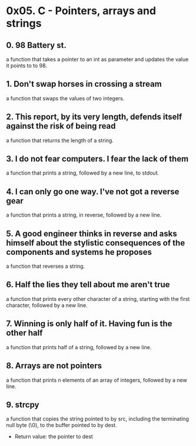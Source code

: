 # 0x05. C - Pointers, arrays and strings
## 0. 98 Battery st.
a function that takes a pointer to an int as parameter and updates the value it points to to 98.
## 1. Don't swap horses in crossing a stream
a function that swaps the values of two integers.
## 2. This report, by its very length, defends itself against the risk of being read
a function that returns the length of a string.
## 3. I do not fear computers. I fear the lack of them
a function that prints a string, followed by a new line, to stdout.
## 4. I can only go one way. I've not got a reverse gear
a function that prints a string, in reverse, followed by a new line.
## 5. A good engineer thinks in reverse and asks himself about the stylistic consequences of the components and systems he proposes
a function that reverses a string.
## 6. Half the lies they tell about me aren't true
a function that prints every other character of a string, starting with the first character, followed by a new line.
## 7. Winning is only half of it. Having fun is the other half
a function that prints half of a string, followed by a new line.
## 8. Arrays are not pointers
 a function that prints n elements of an array of integers, followed by a new line.
## 9. strcpy
a function that copies the string pointed to by src, including the terminating null byte (\0), to the buffer pointed to by dest.
* Return value: the pointer to dest
